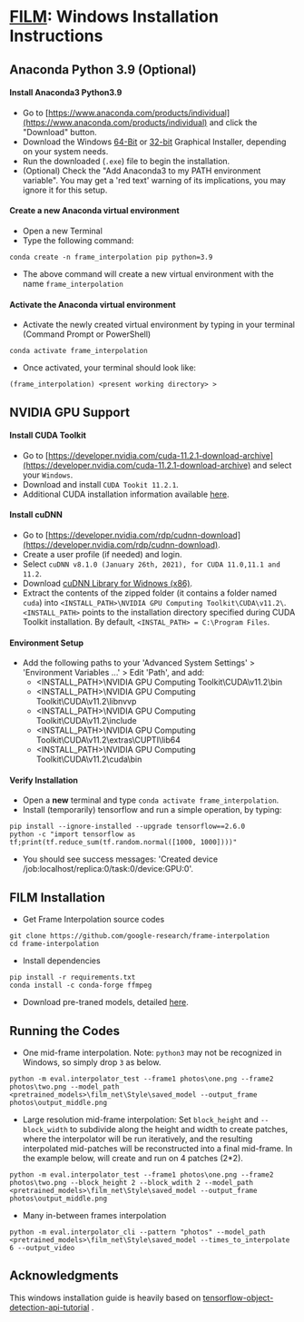 # [FILM](https://github.com/google-research/frame-interpolation): Windows Installation Instructions

## Anaconda Python 3.9 (Optional)

#### Install Anaconda3 Python3.9
* Go to [https://www.anaconda.com/products/individual](https://www.anaconda.com/products/individual) and click the "Download" button.
* Download the Windows [64-Bit](https://repo.anaconda.com/archive/Anaconda3-2021.11-Windows-x86_64.exe) or [32-bit](https://repo.anaconda.com/archive/Anaconda3-2021.11-Windows-x86.exe) Graphical Installer, depending on your system needs.
* Run the downloaded (`.exe`) file to begin the installation.
* (Optional) Check the "Add Anaconda3 to my PATH environment variable". You may get a 'red text' warning of its implications, you may ignore it for this setup.

#### Create a new Anaconda virtual environment
* Open a new Terminal
* Type the following command:
```
conda create -n frame_interpolation pip python=3.9
```
* The above command will create a new virtual environment with the name `frame_interpolation`

#### Activate the Anaconda virtual environment
* Activate the newly created virtual environment by typing in your terminal (Command Prompt or PowerShell)
```
conda activate frame_interpolation
```
* Once activated, your terminal should look like:
```
(frame_interpolation) <present working directory> >
```

## NVIDIA GPU Support
#### Install CUDA Toolkit
* Go to [https://developer.nvidia.com/cuda-11.2.1-download-archive](https://developer.nvidia.com/cuda-11.2.1-download-archive) and select your `Windows`.
* Download and install `CUDA Tookit 11.2.1`.
* Additional CUDA installation information available [here](https://docs.nvidia.com/cuda/archive/11.2.2/cuda-installation-guide-microsoft-windows/index.html).

#### Install cuDNN
* Go to [https://developer.nvidia.com/rdp/cudnn-download](https://developer.nvidia.com/rdp/cudnn-download).
* Create a user profile (if needed) and login.
* Select `cuDNN v8.1.0 (January 26th, 2021), for CUDA 11.0,11.1 and 11.2`.
* Download [cuDNN Library for Widnows (x86)](https://developer.nvidia.com/compute/machine-learning/cudnn/secure/8.1.0.77/11.2_20210127/cudnn-11.2-windows-x64-v8.1.0.77.zip). 
* Extract the contents of the zipped folder (it contains a folder named `cuda`) into `<INSTALL_PATH>\NVIDIA GPU Computing Toolkit\CUDA\v11.2\`. `<INSTALL_PATH>` points to the installation directory specified during CUDA Toolkit installation. By default, `<INSTAL_PATH> = C:\Program Files`.

#### Environment Setup
* Add the following paths to your 'Advanced System Settings' > 'Environment Variables ...' > Edit 'Path', and add:
    * <INSTALL_PATH>\NVIDIA GPU Computing Toolkit\CUDA\v11.2\bin
    * <INSTALL_PATH>\NVIDIA GPU Computing Toolkit\CUDA\v11.2\libnvvp
    * <INSTALL_PATH>\NVIDIA GPU Computing Toolkit\CUDA\v11.2\include
    * <INSTALL_PATH>\NVIDIA GPU Computing Toolkit\CUDA\v11.2\extras\CUPTI\lib64
    * <INSTALL_PATH>\NVIDIA GPU Computing Toolkit\CUDA\v11.2\cuda\bin

#### Verify Installation
* Open a **new** terminal and type `conda activate frame_interpolation`.
* Install (temporarily) tensorflow and run a simple operation, by typing:
```
pip install --ignore-installed --upgrade tensorflow==2.6.0
python -c "import tensorflow as tf;print(tf.reduce_sum(tf.random.normal([1000, 1000])))"
```
* You should see success messages: 'Created device /job:localhost/replica:0/task:0/device:GPU:0'.

## FILM Installation
* Get Frame Interpolation source codes
```
git clone https://github.com/google-research/frame-interpolation
cd frame-interpolation
```
* Install dependencies
```
pip install -r requirements.txt
conda install -c conda-forge ffmpeg
```
* Download pre-traned models, detailed [here](https://github.com/google-research/frame-interpolation#pre-trained-models).

## Running the Codes
* One mid-frame interpolation. Note: `python3` may not be recognized in Windows, so simply drop `3` as below.
```
python -m eval.interpolator_test --frame1 photos\one.png --frame2 photos\two.png --model_path <pretrained_models>\film_net\Style\saved_model --output_frame photos\output_middle.png
```

* Large resolution mid-frame interpolation: Set `block_height` and `--block_width` to subdivide along the height and width to create patches, where the interpolator will be run iteratively, and the resulting interpolated mid-patches will be reconstructed into a final mid-frame. In the example below, will create and run on 4 patches (2*2).
```
python -m eval.interpolator_test --frame1 photos\one.png --frame2 photos\two.png --block_height 2 --block_wdith 2 --model_path <pretrained_models>\film_net\Style\saved_model --output_frame photos\output_middle.png
```
* Many in-between frames interpolation
```
python -m eval.interpolator_cli --pattern "photos" --model_path <pretrained_models>\film_net\Style\saved_model --times_to_interpolate 6 --output_video
```

## Acknowledgments

This windows installation guide is heavily based on [tensorflow-object-detection-api-tutorial](https://tensorflow-object-detection-api-tutorial.readthedocs.io/en/latest/install.html) .
